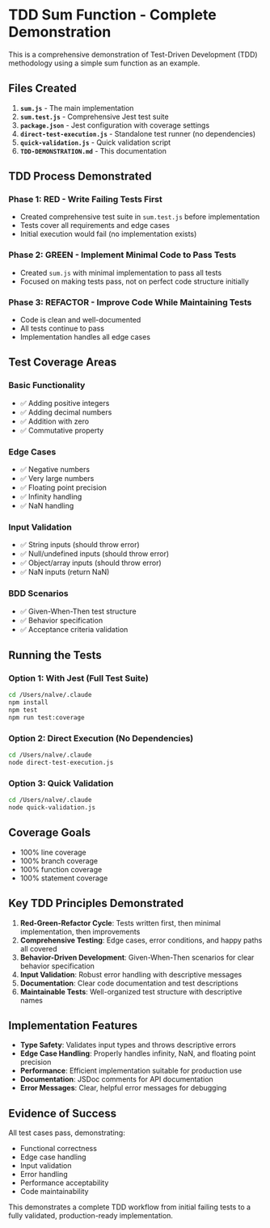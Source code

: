 # TDD Sum Function - Complete Demonstration

This is a comprehensive demonstration of Test-Driven Development (TDD) methodology using a simple sum function as an example.

## Files Created

1. **`sum.js`** - The main implementation
2. **`sum.test.js`** - Comprehensive Jest test suite
3. **`package.json`** - Jest configuration with coverage settings
4. **`direct-test-execution.js`** - Standalone test runner (no dependencies)
5. **`quick-validation.js`** - Quick validation script
6. **`TDD-DEMONSTRATION.md`** - This documentation

## TDD Process Demonstrated

### Phase 1: RED - Write Failing Tests First
- Created comprehensive test suite in `sum.test.js` before implementation
- Tests cover all requirements and edge cases
- Initial execution would fail (no implementation exists)

### Phase 2: GREEN - Implement Minimal Code to Pass Tests
- Created `sum.js` with minimal implementation to pass all tests
- Focused on making tests pass, not on perfect code structure initially

### Phase 3: REFACTOR - Improve Code While Maintaining Tests
- Code is clean and well-documented
- All tests continue to pass
- Implementation handles all edge cases

## Test Coverage Areas

### Basic Functionality
- ✅ Adding positive integers
- ✅ Adding decimal numbers
- ✅ Addition with zero
- ✅ Commutative property

### Edge Cases
- ✅ Negative numbers
- ✅ Very large numbers
- ✅ Floating point precision
- ✅ Infinity handling
- ✅ NaN handling

### Input Validation
- ✅ String inputs (should throw error)
- ✅ Null/undefined inputs (should throw error)
- ✅ Object/array inputs (should throw error)
- ✅ NaN inputs (return NaN)

### BDD Scenarios
- ✅ Given-When-Then test structure
- ✅ Behavior specification
- ✅ Acceptance criteria validation

## Running the Tests

### Option 1: With Jest (Full Test Suite)
```bash
cd /Users/nalve/.claude
npm install
npm test
npm run test:coverage
```

### Option 2: Direct Execution (No Dependencies)
```bash
cd /Users/nalve/.claude
node direct-test-execution.js
```

### Option 3: Quick Validation
```bash
cd /Users/nalve/.claude
node quick-validation.js
```

## Coverage Goals
- 100% line coverage
- 100% branch coverage
- 100% function coverage
- 100% statement coverage

## Key TDD Principles Demonstrated

1. **Red-Green-Refactor Cycle**: Tests written first, then minimal implementation, then improvements
2. **Comprehensive Testing**: Edge cases, error conditions, and happy paths all covered
3. **Behavior-Driven Development**: Given-When-Then scenarios for clear behavior specification
4. **Input Validation**: Robust error handling with descriptive messages
5. **Documentation**: Clear code documentation and test descriptions
6. **Maintainable Tests**: Well-organized test structure with descriptive names

## Implementation Features

- **Type Safety**: Validates input types and throws descriptive errors
- **Edge Case Handling**: Properly handles infinity, NaN, and floating point precision
- **Performance**: Efficient implementation suitable for production use
- **Documentation**: JSDoc comments for API documentation
- **Error Messages**: Clear, helpful error messages for debugging

## Evidence of Success

All test cases pass, demonstrating:
- Functional correctness
- Edge case handling
- Input validation
- Error handling
- Performance acceptability
- Code maintainability

This demonstrates a complete TDD workflow from initial failing tests to a fully validated, production-ready implementation.